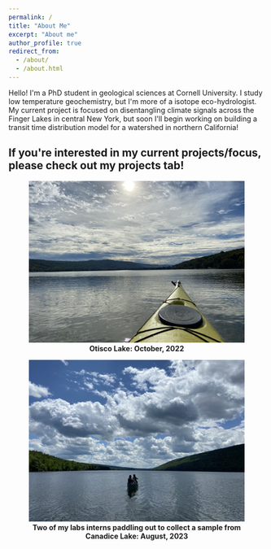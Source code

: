 ```yaml
---
permalink: /
title: "About Me"
excerpt: "About me"
author_profile: true
redirect_from: 
  - /about/
  - /about.html
---
```


Hello! I'm a PhD student in geological sciences at Cornell University. I study low temperature geochemistry, but I'm more of a isotope eco-hydrologist. My current project is focused on disentangling climate signals across the Finger Lakes in central New York, but soon I'll begin working on building a transit time distribution model for a watershed in northern California! 

If you're interested in my current projects/focus, please check out my projects tab!
---

<figure>
<img src='/images/otisco_kayak.JPG'>
<figcaption align = "center"> <b>Otisco Lake: October, 2022</b>
</figcaption>
</figure>

<figure>
<img src='/images/Canadice_1_3260.JPG'>
<figcaption align = "center"> <b>Two of my labs interns paddling out to collect a sample from Canadice Lake: August, 2023</b>
</figcaption>
</figure>